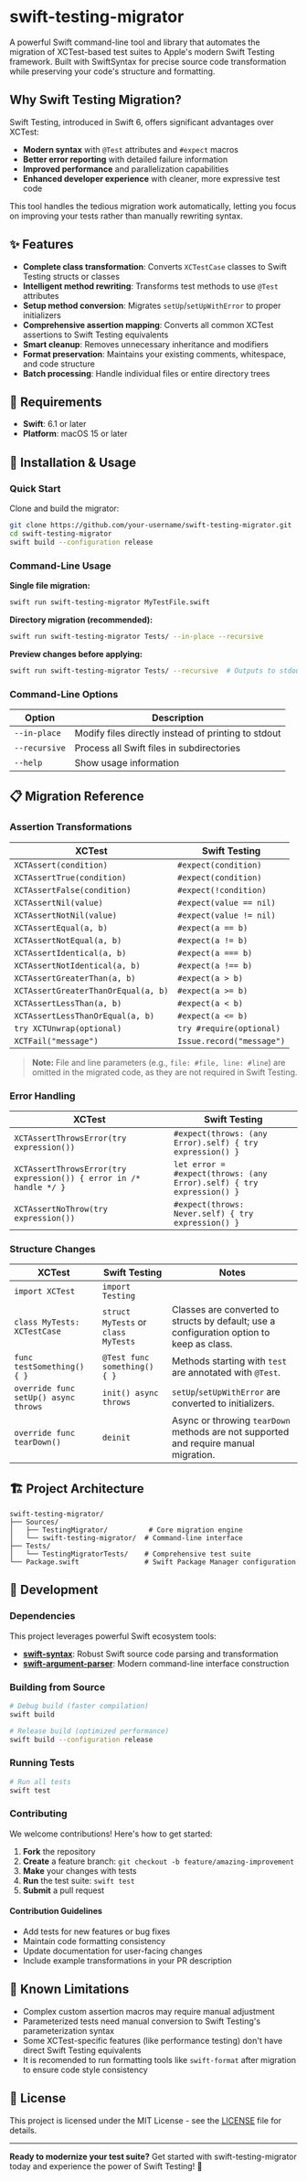 # swift-testing-migrator

A powerful Swift command-line tool and library that automates the migration of XCTest-based test suites to Apple's modern Swift Testing framework. Built with SwiftSyntax for precise source code transformation while preserving your code's structure and formatting.

## Why Swift Testing Migration?

Swift Testing, introduced in Swift 6, offers significant advantages over XCTest:
- **Modern syntax** with `@Test` attributes and `#expect` macros
- **Better error reporting** with detailed failure information
- **Improved performance** and parallelization capabilities
- **Enhanced developer experience** with cleaner, more expressive test code

This tool handles the tedious migration work automatically, letting you focus on improving your tests rather than manually rewriting syntax.

## ✨ Features

- **Complete class transformation**: Converts `XCTestCase` classes to Swift Testing structs or classes
- **Intelligent method rewriting**: Transforms test methods to use `@Test` attributes
- **Setup method conversion**: Migrates `setUp`/`setUpWithError` to proper initializers
- **Comprehensive assertion mapping**: Converts all common XCTest assertions to Swift Testing equivalents
- **Smart cleanup**: Removes unnecessary inheritance and modifiers
- **Format preservation**: Maintains your existing comments, whitespace, and code structure
- **Batch processing**: Handle individual files or entire directory trees

## 🔧 Requirements

- **Swift**: 6.1 or later
- **Platform**: macOS 15 or later

## 🚀 Installation & Usage

### Quick Start

Clone and build the migrator:

```bash
git clone https://github.com/your-username/swift-testing-migrator.git
cd swift-testing-migrator
swift build --configuration release
```

### Command-Line Usage

**Single file migration:**
```bash
swift run swift-testing-migrator MyTestFile.swift
```

**Directory migration (recommended):**
```bash
swift run swift-testing-migrator Tests/ --in-place --recursive
```

**Preview changes before applying:**
```bash
swift run swift-testing-migrator Tests/ --recursive  # Outputs to stdout
```

### Command-Line Options

| Option | Description |
|--------|-------------|
| `--in-place` | Modify files directly instead of printing to stdout |
| `--recursive` | Process all Swift files in subdirectories |
| `--help` | Show usage information |

## 📋 Migration Reference

### Assertion Transformations

| XCTest | Swift Testing |
|--------|---------------|
| `XCTAssert(condition)` | `#expect(condition)` |
| `XCTAssertTrue(condition)` | `#expect(condition)` |
| `XCTAssertFalse(condition)` | `#expect(!condition)` |
| `XCTAssertNil(value)` | `#expect(value == nil)` |
| `XCTAssertNotNil(value)` | `#expect(value != nil)` |
| `XCTAssertEqual(a, b)` | `#expect(a == b)` |
| `XCTAssertNotEqual(a, b)` | `#expect(a != b)` |
| `XCTAssertIdentical(a, b)` | `#expect(a === b)` |
| `XCTAssertNotIdentical(a, b)` | `#expect(a !== b)` |
| `XCTAssertGreaterThan(a, b)` | `#expect(a > b)` |
| `XCTAssertGreaterThanOrEqual(a, b)` | `#expect(a >= b)` |
| `XCTAssertLessThan(a, b)` | `#expect(a < b)` |
| `XCTAssertLessThanOrEqual(a, b)` | `#expect(a <= b)` |
| `try XCTUnwrap(optional)` | `try #require(optional)` |
| `XCTFail("message")` | `Issue.record("message")` |

> **Note:** File and line parameters (e.g., `file: #file, line: #line`) are omitted in the migrated code, as they are not required in Swift Testing.

### Error Handling

| XCTest | Swift Testing |
|--------|---------------|
| `XCTAssertThrowsError(try expression())` | `#expect(throws: (any Error).self) { try expression() }` |
| `XCTAssertThrowsError(try expression()) { error in /* handle */ }` | `let error = #expect(throws: (any Error).self) { try expression() }` |
| `XCTAssertNoThrow(try expression())` | `#expect(throws: Never.self) { try expression() }` |

### Structure Changes

| XCTest | Swift Testing | Notes |
|--------|---------------|---------------|
| `import XCTest` | `import Testing` | |
| `class MyTests: XCTestCase` | `struct MyTests` or `class MyTests` | Classes are converted to structs by default; use a configuration option to keep as class. |
| `func testSomething() { }` | `@Test func something() { }` | Methods starting with `test` are annotated with `@Test`. |
| `override func setUp() async throws` | `init() async throws` | `setUp`/`setUpWithError` are converted to initializers. |
| `override func tearDown()` | `deinit` | Async or throwing `tearDown` methods are not supported and require manual migration. |

## 🏗️ Project Architecture

```
swift-testing-migrator/
├── Sources/
│   ├── TestingMigrator/          # Core migration engine
│   └── swift-testing-migrator/  # Command-line interface
├── Tests/
│   └── TestingMigratorTests/    # Comprehensive test suite
└── Package.swift                # Swift Package Manager configuration
```

## 🔨 Development

### Dependencies

This project leverages powerful Swift ecosystem tools:
- **[swift-syntax](https://github.com/apple/swift-syntax)**: Robust Swift source code parsing and transformation
- **[swift-argument-parser](https://github.com/apple/swift-argument-parser)**: Modern command-line interface construction

### Building from Source

```bash
# Debug build (faster compilation)
swift build

# Release build (optimized performance)
swift build --configuration release
```

### Running Tests

```bash
# Run all tests
swift test
```

### Contributing

We welcome contributions! Here's how to get started:

1. **Fork** the repository
2. **Create** a feature branch: `git checkout -b feature/amazing-improvement`
3. **Make** your changes with tests
4. **Run** the test suite: `swift test`
5. **Submit** a pull request

#### Contribution Guidelines

- Add tests for new features or bug fixes
- Maintain code formatting consistency
- Update documentation for user-facing changes
- Include example transformations in your PR description

## 🐛 Known Limitations

- Complex custom assertion macros may require manual adjustment
- Parameterized tests need manual conversion to Swift Testing's parameterization syntax
- Some XCTest-specific features (like performance testing) don't have direct Swift Testing equivalents
- It is recomended to run formatting tools like `swift-format` after migration to ensure code style consistency

## 📄 License

This project is licensed under the MIT License - see the [LICENSE](LICENSE) file for details.

---

**Ready to modernize your test suite?** Get started with swift-testing-migrator today and experience the power of Swift Testing! 🚀